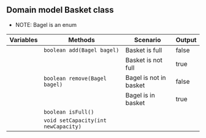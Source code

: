 ## Domain model Basket class
- NOTE: Bagel is an enum

| Variables | Methods                             | Scenario               | Output |
|-----------|-------------------------------------|------------------------|--------|
|           | `boolean add(Bagel bagel)`          | Basket is full         | false  |
|           |                                     | Basket is not full     | true   |
|           | `boolean remove(Bagel bagel)`       | Bagel is not in basket | false  |
|           |                                     | Bagel is in basket     | true   |
|           | `boolean isFull()`                  |                        |        |
|           | `void setCapacity(int newCapacity)` |                        |        |

